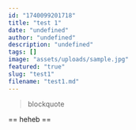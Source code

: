 ```yaml
---
id: "1740099201718"
title: "test 1"
date: "undefined"
author: "undefined"
description: "undefined"
tags: []
image: "assets/uploads/sample.jpg"
featured: "true"
slug: "test1"
filename: "test1.md"
---
```

> blockquote

== heheb ==